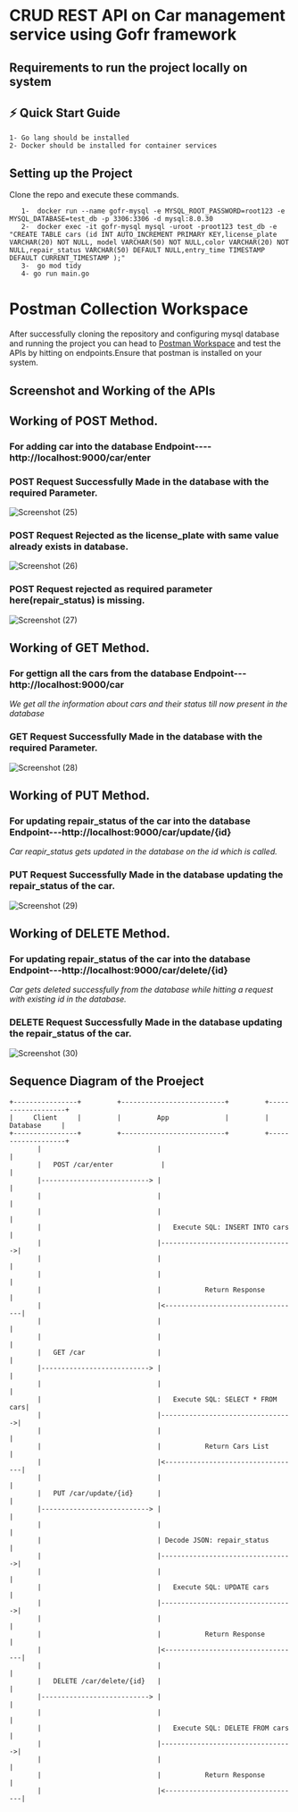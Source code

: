 <h1>CRUD REST API on Car management service using Gofr framework</h1>


 <h2>Requirements to run the project locally on system</h2>
 
 ## ⚡️ Quick Start Guide
    1- Go lang should be installed 
    2- Docker should be installed for container services

## <h2>Setting up the Project</h2>
Clone the repo and execute these commands.
 ```
    1-  docker run --name gofr-mysql -e MYSQL_ROOT_PASSWORD=root123 -e MYSQL_DATABASE=test_db -p 3306:3306 -d mysql:8.0.30
    2-  docker exec -it gofr-mysql mysql -uroot -proot123 test_db -e "CREATE TABLE cars (id INT AUTO_INCREMENT PRIMARY KEY,license_plate VARCHAR(20) NOT NULL, model VARCHAR(50) NOT NULL,color VARCHAR(20) NOT NULL,repair_status VARCHAR(50) DEFAULT NULL,entry_time TIMESTAMP DEFAULT CURRENT_TIMESTAMP );"
    3-  go mod tidy
    4- go run main.go
```
<h1> Postman Collection Workspace </h1>

After successfully cloning the repository and configuring mysql database and running the project you can head to
[Postman Workspace](https://www.postman.com/maintenance-participant-81084192/workspace/my-workspace/collection/21737598-d2e28910-2ce0-4ffd-832c-41d0095bf966?action=share&source=copy-link&creator=21737598) and test the APIs by hitting on endpoints.Ensure that postman is installed on your system.

## <h2>Screenshot and Working of the APIs</h2>
   <h2>Working of POST Method.</h2>
   <h3>For adding car into the database Endpoint----http://localhost:9000/car/enter</h3>
   <h3>POST Request Successfully Made in the database with the required Parameter.</h3>
   
![Screenshot (25)](https://github.com/Charliehexx/go-api/assets/86345323/901171c4-bcc0-4385-9ab3-c08ce67a62f9)

   <h3>POST  Request Rejected as the license_plate with same value already exists in database.</h3>

![Screenshot (26)](https://github.com/Charliehexx/go-api/assets/86345323/1c232393-7a38-4c39-99bf-fe53e0295d30)

<h3>POST Request rejected as required parameter here(repair_status) is missing.</h3>

![Screenshot (27)](https://github.com/Charliehexx/go-api/assets/86345323/7cf003db-2dd5-4c09-9647-fe69bef5ebe4)


 <h2>Working of GET Method.</h2>
  <h3>For gettign all the cars from the  database Endpoint---http://localhost:9000/car</h3>
  <i>We get all the  information about cars and their status till now present in the database</i> 
    <h3>GET Request Successfully Made in the database with the required Parameter.</h3>

![Screenshot (28)](https://github.com/Charliehexx/go-api/assets/86345323/41753d8d-3f02-4023-a672-08cce5b0ac5c)

 <h2>Working of PUT Method.</h2>
    <h3>For updating repair_status of the car into the database Endpoint---http://localhost:9000/car/update/{id}</h3>
    <i>Car reapir_status gets updated in the database on the id which is called.</i>
    <h3>PUT Request Successfully Made in the database updating the repair_status of the car.</h3>
    
![Screenshot (29)](https://github.com/Charliehexx/go-api/assets/86345323/39397069-9fb5-42f6-bf2b-f818c6e3196a)

  <h2>Working of DELETE Method.</h2>
   <h3>For updating repair_status of the car into the database Endpoint---http://localhost:9000/car/delete/{id}</h3>
  <i>Car gets deleted successfully from the database while hitting a request with existing id in the database.</i>
    <h3>DELETE Request Successfully Made in the database updating the repair_status of the car.</h3>
    
![Screenshot (30)](https://github.com/Charliehexx/go-api/assets/86345323/a7d5c8a5-660e-4f90-b00b-ba779f75747a)
    
<h2>Sequence Diagram of the Proeject</h2>

```
+----------------+         +--------------------------+         +-------------------+
|     Client     |         |         App              |         |      Database     |
+----------------+         +--------------------------+         +-------------------+
       |                             |                                   |
       |   POST /car/enter            |                                   |
       |---------------------------> |                                   |
       |                             |                                   |
       |                             |                                   |
       |                             |   Execute SQL: INSERT INTO cars |
       |                             |--------------------------------->|
       |                             |                                   |
       |                             |                                   |
       |                             |           Return Response       |
       |                             |<----------------------------------|
       |                             |                                   |
       |                             |                                   |
       |   GET /car                  |                                   |
       |---------------------------> |                                   |
       |                             |                                   |
       |                             |   Execute SQL: SELECT * FROM cars|
       |                             |--------------------------------->|
       |                             |                                   |
       |                             |           Return Cars List      |
       |                             |<----------------------------------|
       |                             |                                   |
       |   PUT /car/update/{id}      |                                   |
       |---------------------------> |                                   |
       |                             |                                   |
       |                             | Decode JSON: repair_status      |
       |                             |--------------------------------->|
       |                             |                                   |
       |                             |   Execute SQL: UPDATE cars      |
       |                             |--------------------------------->|
       |                             |                                   |
       |                             |           Return Response       |
       |                             |<----------------------------------|
       |                             |                                   |
       |   DELETE /car/delete/{id}   |                                   |
       |---------------------------> |                                   |
       |                             |                                   |
       |                             |   Execute SQL: DELETE FROM cars |
       |                             |--------------------------------->|
       |                             |                                   |
       |                             |           Return Response       |
       |                             |<----------------------------------|
       
```
